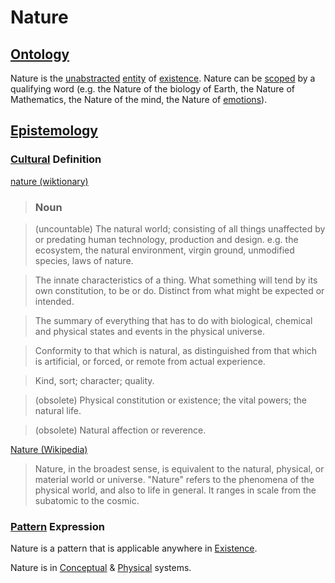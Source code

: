 # Nature

## [Ontology](./ontology.md)

Nature is the [unabstracted](./abstraction.md) [entity](./entity.md) of [existence](./existence.md). Nature can be [scoped](./scope.md) by a qualifying word (e.g. the Nature of the biology of Earth, the Nature of Mathematics, the Nature of the mind, the Nature of [emotions](./emotion.md)).

## [Epistemology](./epistemology.md)

### [Cultural](./culture.md) Definition

<a href="http://en.wiktionary.org/wiki/nature" target="_blank">nature (wiktionary)</a>

> ### Noun

> (uncountable) The natural world; consisting of all things unaffected by or predating human technology, production and design. e.g. the ecosystem, the natural environment, virgin ground, unmodified species, laws of nature.

> The innate characteristics of a thing. What something will tend by its own constitution, to be or do. Distinct from what might be expected or intended.

> The summary of everything that has to do with biological, chemical and physical states and events in the physical universe.

> Conformity to that which is natural, as distinguished from that which is artificial, or forced, or remote from actual experience.

> Kind, sort; character; quality.

> (obsolete) Physical constitution or existence; the vital powers; the natural life.

> (obsolete) Natural affection or reverence.

<a href="http://en.wikipedia.org/wiki/Nature" target="_blank">Nature (Wikipedia)</a>

> Nature, in the broadest sense, is equivalent to the natural, physical, or material world or universe. "Nature" refers to the phenomena of the physical world, and also to life in general. It ranges in scale from the subatomic to the cosmic.

### [Pattern](./pattern.md) Expression

Nature is a pattern that is applicable anywhere in [Existence](./existence.md).

Nature is in [Conceptual](./conceptual-system.md) & [Physical](./physical-system.md) systems.
